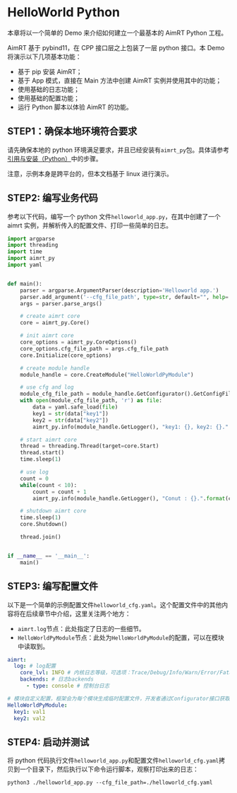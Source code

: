 # HelloWorld Python

本章将以一个简单的 Demo 来介绍如何建立一个最基本的 AimRT Python 工程。

AimRT 基于 pybind11，在 CPP 接口层之上包装了一层 python 接口。本 Demo 将演示以下几项基本功能：

- 基于 pip 安装 AimRT；
- 基于 App 模式，直接在 Main 方法中创建 AimRT 实例并使用其中的功能；
- 使用基础的日志功能；
- 使用基础的配置功能；
- 运行 Python 脚本以体验 AimRT 的功能。

## STEP1：确保本地环境符合要求

请先确保本地的 python 环境满足要求，并且已经安装有`aimrt_py`包。具体请参考[引用与安装（Python）](installation_py.md)中的步骤。

注意，示例本身是跨平台的，但本文档基于 linux 进行演示。

## STEP2: 编写业务代码

参考以下代码，编写一个 python 文件`helloworld_app.py`，在其中创建了一个 aimrt 实例，并解析传入的配置文件、打印一些简单的日志。

```python
import argparse
import threading
import time
import aimrt_py
import yaml


def main():
    parser = argparse.ArgumentParser(description='Helloworld app.')
    parser.add_argument('--cfg_file_path', type=str, default="", help='config file path')
    args = parser.parse_args()

    # create aimrt core
    core = aimrt_py.Core()

    # init aimrt core
    core_options = aimrt_py.CoreOptions()
    core_options.cfg_file_path = args.cfg_file_path
    core.Initialize(core_options)

    # create module handle
    module_handle = core.CreateModule("HelloWorldPyModule")

    # use cfg and log
    module_cfg_file_path = module_handle.GetConfigurator().GetConfigFilePath()
    with open(module_cfg_file_path, 'r') as file:
        data = yaml.safe_load(file)
        key1 = str(data["key1"])
        key2 = str(data["key2"])
        aimrt_py.info(module_handle.GetLogger(), "key1: {}, key2: {}.".format(key1, key2))

    # start aimrt core
    thread = threading.Thread(target=core.Start)
    thread.start()
    time.sleep(1)

    # use log
    count = 0
    while(count < 10):
        count = count + 1
        aimrt_py.info(module_handle.GetLogger(), "Conut : {}.".format(count))

    # shutdown aimrt core
    time.sleep(1)
    core.Shutdown()

    thread.join()


if __name__ == '__main__':
    main()
```

## STEP3: 编写配置文件

以下是一个简单的示例配置文件`helloworld_cfg.yaml`。这个配置文件中的其他内容将在后续章节中介绍，这里关注两个地方：

- `aimrt.log`节点：此处指定了日志的一些细节。
- `HelloWorldPyModule`节点：此处为`HelloWorldPyModule`的配置，可以在模块中读取到。

```yaml
aimrt:
  log: # log配置
    core_lvl: INFO # 内核日志等级，可选项：Trace/Debug/Info/Warn/Error/Fatal/Off，不区分大小写
    backends: # 日志backends
      - type: console # 控制台日志

# 模块自定义配置，框架会为每个模块生成临时配置文件，开发者通过Configurator接口获取该配置文件路径
HelloWorldPyModule:
  key1: val1
  key2: val2
```

## STEP4: 启动并测试

将 python 代码执行文件`helloworld_app.py`和配置文件`helloworld_cfg.yaml`拷贝到一个目录下，然后执行以下命令运行脚本，观察打印出来的日志：

```shell
python3 ./helloworld_app.py --cfg_file_path=./helloworld_cfg.yaml
```
